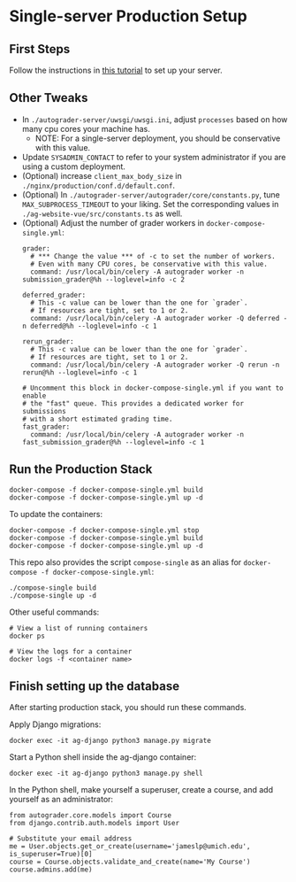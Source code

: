 # Single-server Production Setup

## First Steps
Follow the instructions in [this tutorial](./production_first_steps.md) to set
up your server.

## Other Tweaks
* In `./autograder-server/uwsgi/uwsgi.ini`, adjust `processes` based on how many cpu cores your machine has.
    * NOTE: For a single-server deployment, you should be conservative with this value.
* Update `SYSADMIN_CONTACT` to refer to your system administrator if you are
  using a custom deployment.
* (Optional) increase `client_max_body_size` in `./nginx/production/conf.d/default.conf`.
* (Optional) In `./autograder-server/autograder/core/constants.py`, tune `MAX_SUBPROCESS_TIMEOUT` to your liking. Set the corresponding values in `./ag-website-vue/src/constants.ts` as well.
* (Optional) Adjust the number of grader workers in `docker-compose-single.yml`:
    ```
    grader:
      # *** Change the value *** of -c to set the number of workers.
      # Even with many CPU cores, be conservative with this value.
      command: /usr/local/bin/celery -A autograder worker -n submission_grader@%h --loglevel=info -c 2

    deferred_grader:
      # This -c value can be lower than the one for `grader`.
      # If resources are tight, set to 1 or 2.
      command: /usr/local/bin/celery -A autograder worker -Q deferred -n deferred@%h --loglevel=info -c 1

    rerun_grader:
      # This -c value can be lower than the one for `grader`.
      # If resources are tight, set to 1 or 2.
      command: /usr/local/bin/celery -A autograder worker -Q rerun -n rerun@%h --loglevel=info -c 1

    # Uncomment this block in docker-compose-single.yml if you want to enable
    # the "fast" queue. This provides a dedicated worker for submissions
    # with a short estimated grading time.
    fast_grader:
      command: /usr/local/bin/celery -A autograder worker -n fast_submission_grader@%h --loglevel=info -c 1
    ```

## Run the Production Stack
```
docker-compose -f docker-compose-single.yml build
docker-compose -f docker-compose-single.yml up -d
```

To update the containers:
```
docker-compose -f docker-compose-single.yml stop
docker-compose -f docker-compose-single.yml build
docker-compose -f docker-compose-single.yml up -d
```

This repo also provides the script `compose-single` as an alias for
`docker-compose -f docker-compose-single.yml`:
```
./compose-single build
./compose-single up -d
```

Other useful commands:
```
# View a list of running containers
docker ps

# View the logs for a container
docker logs -f <container name>
```
## Finish setting up the database
After starting production stack, you should run these commands.

Apply Django migrations:
```
docker exec -it ag-django python3 manage.py migrate
```
Start a Python shell inside the ag-django container:
```
docker exec -it ag-django python3 manage.py shell
```
In the Python shell, make yourself a superuser, create a course, and add yourself as an administrator:
```
from autograder.core.models import Course
from django.contrib.auth.models import User

# Substitute your email address
me = User.objects.get_or_create(username='jameslp@umich.edu', is_superuser=True)[0]
course = Course.objects.validate_and_create(name='My Course')
course.admins.add(me)
```
